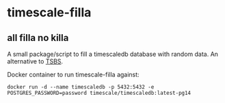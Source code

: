 # timescale-filla
## all filla no killa

A small package/script to fill a timescaledb database with random data.
An alternative to [TSBS](https://github.com/timescale/tsbs).

Docker container to run timescale-filla against:

```docker run -d --name timescaledb -p 5432:5432 -e POSTGRES_PASSWORD=password timescale/timescaledb:latest-pg14```